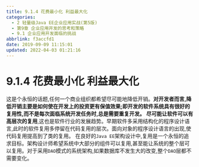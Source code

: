 ```yaml
---
title: 9.1.4 花费最小化 利益最大化
categories: 
  - 2 轻量级Java EE企业应用实战(第5版)
  - 第9章 企业应用开发的思考和策略
  - 9.1 企业应用开发面临的挑战
abbrlink: f3accfd1
date: 2019-09-09 11:15:01
updated: 2022-04-03 01:21:16
---
```

# 9.1.4 花费最小化 利益最大化 #
这是个永恒的话题,任何一个商业组织都希望尽可能地降低开销。**对开发者而言,降低开销主要是如何使在开发上的投资更有保值效果;即开发的软件系统具有很好的复用性,而不是每次面临系统开发任务时,总是需要重复开发。**
**尽可能让软件可以有高层次的复用**,这也是软件行业的发展趋势。早期软件多采用结构化的程序设计语言,此时的软件复用多停留在代码复用的层次。面向对象的程序设计语言的出现,使代码复用提高到了类的复用。
在良好的`Java EE`架构设计中,复用是一个永恒的追求目标。架构设计师希望系统中大部分的组件可以复用,甚至能让系统的整个层可以复用。对于采用`DAO`模式的系统架构,如果数据库不发生大的改变,整个`DAO`层都不需要变化。



